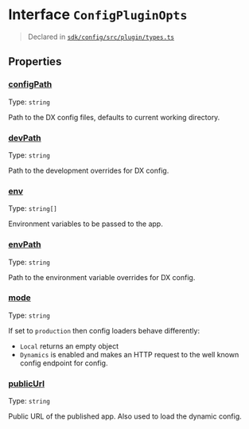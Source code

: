 # Interface `ConfigPluginOpts`
> Declared in [`sdk/config/src/plugin/types.ts`]()


## Properties
### [configPath](https://github.com/dxos/dxos/blob/bfdd5a17b/packages/sdk/config/src/plugin/types.ts#L9)
Type: <code>string</code>

Path to the DX config files, defaults to current working directory.

### [devPath](https://github.com/dxos/dxos/blob/bfdd5a17b/packages/sdk/config/src/plugin/types.ts#L19)
Type: <code>string</code>

Path to the development overrides for DX config.

### [env](https://github.com/dxos/dxos/blob/bfdd5a17b/packages/sdk/config/src/plugin/types.ts#L38)
Type: <code>string[]</code>

Environment variables to be passed to the app.

### [envPath](https://github.com/dxos/dxos/blob/bfdd5a17b/packages/sdk/config/src/plugin/types.ts#L14)
Type: <code>string</code>

Path to the environment variable overrides for DX config.

### [mode](https://github.com/dxos/dxos/blob/bfdd5a17b/packages/sdk/config/src/plugin/types.ts#L26)
Type: <code>string</code>

If set to  `production`  then config loaders behave differently:
-  `Local`  returns an empty object
-  `Dynamics`  is enabled and makes an HTTP request to the well known config endpoint for config.

### [publicUrl](https://github.com/dxos/dxos/blob/bfdd5a17b/packages/sdk/config/src/plugin/types.ts#L33)
Type: <code>string</code>

Public URL of the published app. Also used to load the dynamic config.

    